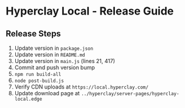 # Hyperclay Local - Release Guide

## Release Steps

1. Update version in `package.json`
2. Update version in `README.md`
3. Update version in `main.js` (lines 21, 417)
4. Commit and push version bump
5. `npm run build-all`
6. `node post-build.js`
7. Verify CDN uploads at `https://local.hyperclay.com/`
8. Update download page at `../hyperclay/server-pages/hyperclay-local.edge`

